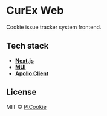 # CurEx Web

Cookie issue tracker system frontend.

## Tech stack

- [**Next.js**](https://nextjs.org/)
- [**MUI**](https://mui.com/)
- [**Apollo Client**](https://www.apollographql.com/)

## License

MIT &copy; [PtCookie](https://blog.ptcookie.dev/)
